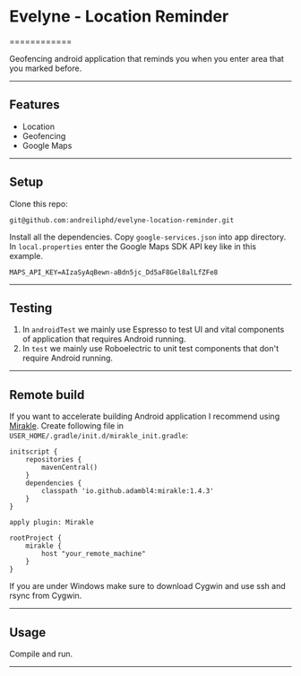 # Evelyne - Location Reminder
============

Geofencing android application that reminds you when you enter area that you marked before.

---

## Features
- Location
- Geofencing
- Google Maps

---

## Setup
Clone this repo:
```
git@github.com:andreiliphd/evelyne-location-reminder.git
```
Install all the dependencies.
Copy `google-services.json` into app directory.
In `local.properties` enter the Google Maps SDK API key like in this example.
```
MAPS_API_KEY=AIzaSyAqBewn-aBdn5jc_Dd5aF8Gel8alLfZFe8
```
---

## Testing
1. In `androidTest` we mainly use Espresso to test UI and vital components of application that requires Android running.
2. In `test` we mainly use Roboelectric to unit test components that don't require Android running.
---

## Remote build
If you want to accelerate building Android application I recommend using [Mirakle](https://github.com/Adambl4/mirakle).
Create following file in `USER_HOME/.gradle/init.d/mirakle_init.gradle`:
```
initscript {
    repositories {
        mavenCentral()
    }
    dependencies {
        classpath 'io.github.adambl4:mirakle:1.4.3'
    }
}

apply plugin: Mirakle

rootProject {
    mirakle {
        host "your_remote_machine"
    }
}
```
If you are under Windows make sure to download Cygwin and use ssh and rsync from Cygwin.


---


## Usage
Compile and run.

---